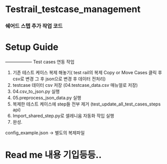 


# Testrail_testcase_management
### 쉐어드 스텝 추가 작업 코드

# Setup Guide
—————— Test cases 연동 작업

1. 기존 테스트 케이스 복제 해놓기( test rail의 복제 Copy or Move Cases 클릭 후 csv로 변경 그 후 json으로 변경 후 데이터 전처리)
2. testcase 데이터 csv 저장 (04.testcase_data.csv 매뉴얼로 저장)  
3. 04.csv_to_json.py 실행
4. 05.preprocess_json_data.py 실행
4. 복제한 테스트 케이스에 step들 전부 제거 (test_update_all_test_cases_steps api)
3. Import_shared_step.py로 셀레니움 자동화 작입 실행 
4. 완성.

config_example.json -> 별도의 복제파일

# Read me 내용 기입등등..
